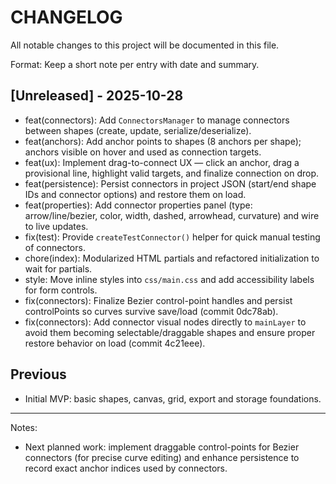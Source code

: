 # CHANGELOG

All notable changes to this project will be documented in this file.

Format: Keep a short note per entry with date and summary.

## [Unreleased] - 2025-10-28

- feat(connectors): Add `ConnectorsManager` to manage connectors between shapes (create, update, serialize/deserialize).
- feat(anchors): Add anchor points to shapes (8 anchors per shape); anchors visible on hover and used as connection targets.
- feat(ux): Implement drag-to-connect UX — click an anchor, drag a provisional line, highlight valid targets, and finalize connection on drop.
- feat(persistence): Persist connectors in project JSON (start/end shape IDs and connector options) and restore them on load.
- feat(properties): Add connector properties panel (type: arrow/line/bezier, color, width, dashed, arrowhead, curvature) and wire to live updates.
- fix(test): Provide `createTestConnector()` helper for quick manual testing of connectors.
- chore(index): Modularized HTML partials and refactored initialization to wait for partials.
- style: Move inline styles into `css/main.css` and add accessibility labels for form controls.
 - fix(connectors): Finalize Bezier control-point handles and persist controlPoints so curves survive save/load (commit 0dc78ab).
 - fix(connectors): Add connector visual nodes directly to `mainLayer` to avoid them becoming selectable/draggable shapes and ensure proper restore behavior on load (commit 4c21eee).

## Previous

- Initial MVP: basic shapes, canvas, grid, export and storage foundations.

---

Notes:
- Next planned work: implement draggable control-points for Bezier connectors (for precise curve editing) and enhance persistence to record exact anchor indices used by connectors.
